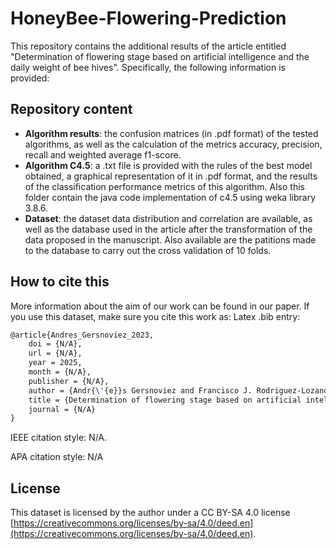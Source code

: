 # HoneyBee-Flowering-Prediction
This repository contains the additional results of the article entitled "Determination of flowering stage based on artificial intelligence and the daily weight of bee hives". Specifically, the following information is provided:

## Repository content
* **Algorithm results**: the confusion matrices (in .pdf format) of the tested algorithms, as well as the calculation of the metrics accuracy, precision, recall and weighted average f1-score. 
* **Algorithm C4.5**: a .txt file is provided with the rules of the best model obtained, a graphical representation of it in .pdf format, and the results of the classification performance metrics of this algorithm. Also this folder contain the java code implementation of c4.5 using weka library 3.8.6.
* **Dataset**: the dataset data distribution and correlation are available, as well as the database used in the article after the transformation of the data proposed in the manuscript. Also available are the patitions made to the database to carry out the cross validation of 10 folds.

## How to cite this
More information about the aim of our work can be found in our paper. If you use this dataset, make sure you cite this work as:
Latex .bib entry:
```latex
@article{Andres_Gersnoviez_2023,
	doi = {N/A},
	url = {N/A},
	year = 2025,
	month = {N/A},
	publisher = {N/A},
	author = {Andr{\'{e}}s Gersnoviez and Francisco J. Rodriguez-Lozano and Mar\'{\i}a Brox and Jos{\'{e}} Moreno-Carbonell and Manuel Ortiz-Lopez and Jos{\'{e}} M. Flores},
	title = {Determination of flowering stage based on artificial intelligence and the daily weight of bee hives},
	journal = {N/A}
}
```
IEEE citation style: N/A.

APA citation style: N/A

## License
This dataset is licensed by the author under a CC BY-SA 4.0 license [https://creativecommons.org/licenses/by-sa/4.0/deed.en](https://creativecommons.org/licenses/by-sa/4.0/deed.en).
